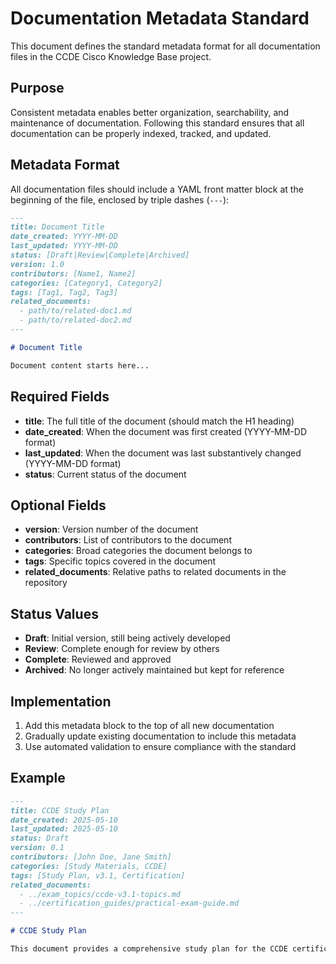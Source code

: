 # Documentation Metadata Standard

This document defines the standard metadata format for all documentation files in the CCDE Cisco Knowledge Base project.

## Purpose

Consistent metadata enables better organization, searchability, and maintenance of documentation. Following this standard ensures that all documentation can be properly indexed, tracked, and updated.

## Metadata Format

All documentation files should include a YAML front matter block at the beginning of the file, enclosed by triple dashes (`---`):

```markdown
---
title: Document Title
date_created: YYYY-MM-DD
last_updated: YYYY-MM-DD
status: [Draft|Review|Complete|Archived]
version: 1.0
contributors: [Name1, Name2]
categories: [Category1, Category2]
tags: [Tag1, Tag2, Tag3]
related_documents: 
  - path/to/related-doc1.md
  - path/to/related-doc2.md
---

# Document Title

Document content starts here...
```

## Required Fields

- **title**: The full title of the document (should match the H1 heading)
- **date_created**: When the document was first created (YYYY-MM-DD format)
- **last_updated**: When the document was last substantively changed (YYYY-MM-DD format)
- **status**: Current status of the document

## Optional Fields

- **version**: Version number of the document
- **contributors**: List of contributors to the document
- **categories**: Broad categories the document belongs to
- **tags**: Specific topics covered in the document
- **related_documents**: Relative paths to related documents in the repository

## Status Values

- **Draft**: Initial version, still being actively developed
- **Review**: Complete enough for review by others
- **Complete**: Reviewed and approved
- **Archived**: No longer actively maintained but kept for reference

## Implementation

1. Add this metadata block to the top of all new documentation
2. Gradually update existing documentation to include this metadata
3. Use automated validation to ensure compliance with the standard

## Example

```markdown
---
title: CCDE Study Plan
date_created: 2025-05-10
last_updated: 2025-05-10
status: Draft
version: 0.1
contributors: [John Doe, Jane Smith]
categories: [Study Materials, CCDE]
tags: [Study Plan, v3.1, Certification]
related_documents:
  - ../exam_topics/ccde-v3.1-topics.md
  - ../certification_guides/practical-exam-guide.md
---

# CCDE Study Plan

This document provides a comprehensive study plan for the CCDE certification...
``` 